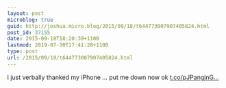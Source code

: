 ```yaml
---
layout: post
microblog: true
guid: http://joshua.micro.blog/2015/09/18/t644773007907405824.html
post_id: 37155
date: 2015-09-18T18:20:39+1100
lastmod: 2019-07-30T17:41:28+1100
type: post
url: /2015/09/18/t644773007907405824.html
---
```

I just verbally thanked my iPhone ... put me down now ok [t.co/pJPangjnG...](http://t.co/pJPangjnGb)
